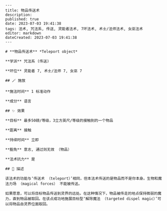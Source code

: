 
    ---
    title: 物品传送术
    description: 
    published: true
    date: 2023-07-03 19:41:38
    tags: 法术, 咒法系, 传送, 灵能者法术, 7环法术, 术士/法师法术, 女巫法术
    editor: markdown
    dateCreated: 2023-07-03 19:41:38
    ---

    # **物品传送术** *Teleport object*

    **学派** 咒法系 (传送) 

    **环位** 灵能者 7, 术士/法师 7, 女巫 7

    ## 🪄 施放

    **施法时间** 1 标准动作

    **成分** 语言

    ## ✨ 效果 

    **目标** 最多50磅/等级，3立方英尺/等级的接触到的一个物品 

    **距离** 接触  

    **持续时间** 立即 

    **豁免** 意志, 通过则无效 （物品）

    **法术抗力** 是

    ## 📖 描述

    该法术的功能与‘传送术 （teleport）’相同，但本法术传送的是物品而不是你本身。生物和魔法力场 （magical forces） 不能被传送。

    如果愿意，可以将目标物品传送到灵界的远处。在这种情况下，物品被传走的地点保持微弱的魔力，直到物品被取回。在该点成功地施展目标型‘解除魔法 （targeted dispel magic）’可以将物品自灵界位面取回。
    